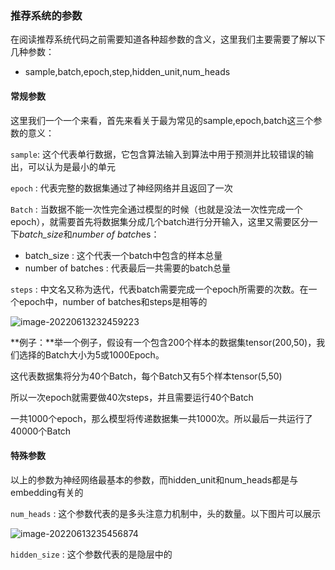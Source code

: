 ### 推荐系统的参数

在阅读推荐系统代码之前需要知道各种超参数的含义，这里我们主要需要了解以下几种参数：

- sample,batch,epoch,step,hidden_unit,num_heads

#### 常规参数

这里我们一个一个来看，首先来看关于最为常见的sample,epoch,batch这三个参数的意义：

`sample`: 这个代表单行数据，它包含算法输入到算法中用于预测并比较错误的输出，可以认为是最小的单元

`epoch` : 代表完整的数据集通过了神经网络并且返回了一次

`Batch` : 当数据不能一次性完全通过模型的时候（也就是没法一次性完成一个epoch），就需要首先将数据集分成几个batch进行分开输入，这里又需要区分一下*batch_size*和*number of batch*es：

- batch_size : 这个代表一个batch中包含的样本总量
- number of batches : 代表最后一共需要的batch总量

`steps` : 中文名又称为迭代，代表batch需要完成一个epoch所需要的次数。在一个epoch中，number of batches和steps是相等的

![image-20220613232459223](D:\OneDrive\PAT_ACM\笔记区\机器学习\推荐系统\代码阅读入门.assets\image-20220613232459223.png)

**例子：**举一个例子，假设有一个包含200个样本的数据集tensor(200,50)，我们选择的Batch大小为5或1000Epoch。

这代表数据集将分为40个Batch，每个Batch又有5个样本tensor(5,50)

所以一次epoch就需要做40次steps，并且需要运行40个Batch

一共1000个epoch，那么模型将传递数据集一共1000次。所以最后一共运行了40000个Batch



#### 特殊参数

以上的参数为神经网络最基本的参数，而hidden_unit和num_heads都是与embedding有关的

`num_heads` : 这个参数代表的是多头注意力机制中，头的数量。以下图片可以展示

![image-20220613235456874](D:\OneDrive\PAT_ACM\笔记区\机器学习\推荐系统\代码阅读入门.assets\image-20220613235456874.png)

`hidden_size` : 这个参数代表的是隐层中的